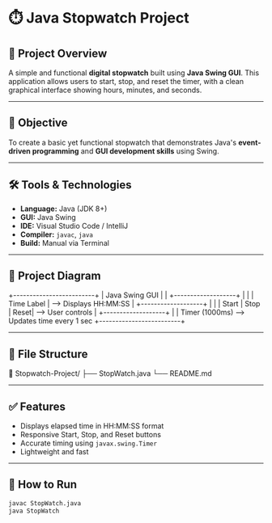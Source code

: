 
# ⏱️ Java Stopwatch Project

## 📌 Project Overview

A simple and functional **digital stopwatch** built using **Java Swing GUI**. This application allows users to start, stop, and reset the timer, with a clean graphical interface showing hours, minutes, and seconds.

---

## 🎯 Objective

To create a basic yet functional stopwatch that demonstrates Java's **event-driven programming** and **GUI development skills** using Swing.

---

## 🛠️ Tools & Technologies

- **Language:** Java (JDK 8+)
- **GUI:** Java Swing
- **IDE:** Visual Studio Code / IntelliJ
- **Compiler:** `javac`, `java`
- **Build:** Manual via Terminal

---

## 📐 Project Diagram

+-------------------------+
| Java Swing GUI |
| +-------------------+ |
| | Time Label | --> Displays HH:MM:SS
| +-------------------+ |
| | Start | Stop | Reset| --> User controls
| +-------------------+ |
| Timer (1000ms) --> Updates time every 1 sec
+-------------------------+

---

## 📂 File Structure

📁 Stopwatch-Project/
├── StopWatch.java
└── README.md

---

## ✅ Features

- Displays elapsed time in HH:MM:SS format
- Responsive Start, Stop, and Reset buttons
- Accurate timing using `javax.swing.Timer`
- Lightweight and fast

---

## 🚀 How to Run

```bash
javac StopWatch.java
java StopWatch

